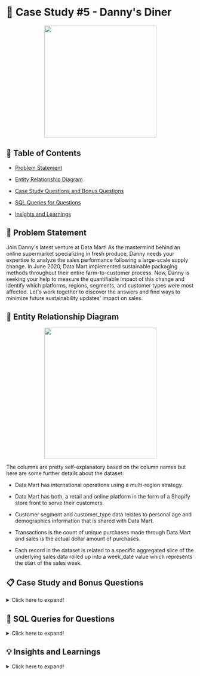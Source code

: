 # 🏬 Case Study #5 - Danny's Diner

<p align ="center">
 <img width="300" height="300" src="https://user-images.githubusercontent.com/121611397/233727924-ed8b7526-3b36-4554-bbca-28de416b114a.png">
</p>


## 📕 Table of Contents

 -	[Problem Statement](https://github.com/itsadi08/8-Weeks-SQL-Challenge/tree/main/Case%20Study%20%235%20-%20Data%20Mart#-problem-statement)   

 - [Entity Relationship Diagram](https://github.com/itsadi08/8-Weeks-SQL-Challenge/tree/main/Case%20Study%20%235%20-%20Data%20Mart#-entity-relationship-diagram)

 -	[Case Study Questions and Bonus Questions](https://github.com/itsadi08/8-Weeks-SQL-Challenge/tree/main/Case%20Study%20%235%20-%20Data%20Mart#-case-study-and-bonus-questions)

 - [SQL Queries for Questions](https://github.com/itsadi08/8-Weeks-SQL-Challenge/tree/main/Case%20Study%20%235%20-%20Data%20Mart#-sql-queries-for-questions)
 
 -	[Insights and Learnings](https://github.com/itsadi08/8-Weeks-SQL-Challenge/tree/main/Case%20Study%20%235%20-%20Data%20Mart#-insights-and-learnings)

## 📝 Problem Statement
Join Danny's latest venture at Data Mart! As the mastermind behind an online supermarket specializing in fresh produce, Danny needs your expertise to analyze the sales performance following a large-scale supply change. In June 2020, Data Mart implemented sustainable packaging methods throughout their entire farm-to-customer process. Now, Danny is seeking your help to measure the quantifiable impact of this change and identify which platforms, regions, segments, and customer types were most affected. Let's work together to discover the answers and find ways to minimize future sustainability updates' impact on sales.

## 🔐 Entity Relationship Diagram

<p align ="center">
 <img width="300" height="350" src="https://user-images.githubusercontent.com/121611397/233728530-77cfad64-64ef-4884-859c-323df5fe233b.png">
</p>

The columns are pretty self-explanatory based on the column names but here are some further details about the dataset:

- Data Mart has international operations using a multi-region strategy.

- Data Mart has both, a retail and online platform in the form of a Shopify store front to serve their customers.

- Customer segment and customer_type data relates to personal age and demographics information that is shared with Data Mart.

- Transactions is the count of unique purchases made through Data Mart and sales is the actual dollar amount of purchases.

- Each record in the dataset is related to a specific aggregated slice of the underlying sales data rolled up into a week_date value which represents the start of the   sales week.

## 📋 Case Study and Bonus Questions

<details>
<summary>
Click here to expand!
</summary>
  
### A. Data Cleansing Steps
  
In a single query, perform the following operations and generate a new table in the ```data_mart``` schema named ```clean_weekly_sales```:
  * Convert the ```week_date``` to a ```DATE``` format
  * Add a ```week_number``` as the second column for each ```week_date``` value, for example any value from the 1st of January to 7th of January will be 1, 8th to 14th will be 2 etc
  * Add a ```month_number``` with the calendar month for each ```week_date``` value as the 3rd column
  * Add a ```calendar_year``` column as the 4th column containing either 2018, 2019 or 2020 values
  * Add a new column called ```age_band``` after the original ```segment``` column using the following mapping on the number inside the ```segment``` value

| Segment | age_band     |
|--------|--------------|
| 1      | Young Adults |
| 2      | Middle Aged  |
| 3 or 4 | Retirees     |
  
  * Add a new ```demographic``` column using the following mapping for the first letter in the ```segment``` values
  
| segment | demographic |
|---------|-------------|
| C       | Couples     |
| F       | Families    |
  
  * Ensure all ```null``` string values with an ```"unknown"``` string value in the original ```segment``` column as well as the new ```age_band``` and ```demographic``` columns
  * Generate a new ```avg_transaction``` column as the sales value divided by ```transactions``` rounded to 2 decimal places for each record

---
### B. Data Exploration
  
1. What day of the week is used for each ```week_date``` value?
2. What range of week numbers are missing from the dataset?
3. How many total transactions were there for each year in the dataset?
4. What is the total sales for each region for each month?
5. What is the total count of transactions for each platform
6. What is the percentage of sales for Retail vs Shopify for each month?
7. What is the percentage of sales by demographic for each year in the dataset?
8. Which ```age_band``` and ```demographic``` values contribute the most to Retail sales?
9. Can we use the ```avg_transaction``` column to find the average transaction size for each year for Retail vs Shopify? If not - how would you calculate it instead?

---
### c. Before & After Analysis
  
This technique is usually used when we inspect an important event and want to inspect the impact before and after a certain point in time.
Taking the week_date value of 2020-06-15 as the baseline week where the Data Mart sustainable packaging changes came into effect.
We would include all week_date values for 2020-06-15 as the start of the period after the change and the previous week_date values would be before.

Using this analysis approach - answer the following questions:

1. What is the total sales for the 4 weeks before and after 2020-06-15? What is the growth or reduction rate in actual values and percentage of sales?
2. What about the entire 12 weeks before and after?
3. How do the sale metrics for these 2 periods before and after compare with the previous years in 2018 and 2019?

---

### D. Bonus Questions

1. Which areas of the business have the highest negative impact in sales metrics performance in 2020 for the 12 week before and after period?
  * ```region```
  * ```platform```
  * ```age_band```
  * ```demographic```
  * ```customer_type```
  
2. Do you have any further recommendations for Danny’s team at Data Mart or any interesting insights based off this analysis?

</details>

## 🔎 SQL Queries for Questions

<details>
<summary>
Click here to expand!
</summary>

## A. Data Cleansing Steps

In a single query, perform the following operations and generate a new table in the ```data_mart``` schema named ```clean_weekly_sales```:
  * Convert the ```week_date``` to a ```DATE``` format
  * Add a ```week_number``` as the second column for each ```week_date``` value, for example any value from the 1st of January to 7th of January will be 1, 8th to 14th will be 2 etc
  * Add a ```month_number``` with the calendar month for each ```week_date``` value as the 3rd column
  * Add a ```calendar_year``` column as the 4th column containing either 2018, 2019 or 2020 values
  * Add a new column called ```age_band``` after the original ```segment``` column using the following mapping on the number inside the ```segment``` value

| Segment | age_band     |
|--------|--------------|
| 1      | Young Adults |
| 2      | Middle Aged  |
| 3 or 4 | Retirees     |
  
  * Add a new ```demographic``` column using the following mapping for the first letter in the ```segment``` values
  
| segment | demographic |
|---------|-------------|
| C       | Couples     |
| F       | Families    |
  
  * Ensure all ```null``` string values with an ```"unknown"``` string value in the original ```segment``` column as well as the new ```age_band``` and ```demographic``` columns
  * Generate a new ```avg_transaction``` column as the sales value divided by ```transactions``` rounded to 2 decimal places for each record

---
  
```sql
  
  -- Alter exisitng table for date formating
  
alter table weekly_sales
modify week_date varchar(15);
update weekly_sales
set week_date=str_to_date(week_date,"%d/%m/%Y");

  -- Create a new table named cleaned_weekly_sales
  
drop table if exists cleaned_weekly_sales;
create table cleaned_weekly_sales
select
date_format(week_date,'%Y-%m-%d') as week_date,
extract(week from week_date+ interval 1 week ) as Week_,
extract(month from week_date) as Month_,  
extract(year from week_date) as Year_, 
region,
platform,
segment,
customer_type,
case
	when Right(segment,1)='1' then 'Young Adults'
    when Right(segment,1)='2' then 'Middle Aged'
    when Right(segment,1) in ('3','4') then 'Retirees'
    else 'Unknown' 
    end as age_band,
case
    when left(segment,1)='C' then 'Couples'
    when left(segment,1)='F' then 'Families'
    else 'Unknown' end as demographic,
transactions,
sales,
round(sales/transactions,2) as avg_transaction
from weekly_sales;

  --Lastly alter other columns for further calculations to come.
  
alter table cleaned_weekly_sales
modify column week_date date;
alter table cleaned_weekly_sales
modify column sales bigint;
```
- First 10 rows of the generated table.
  
![image](https://user-images.githubusercontent.com/121611397/233733216-bc5bc61f-845b-49ac-894b-9a428a86b59a.png)
  
---
## B. Data Exploration

#### 1. What day of the week is used for each week_date value?

```sql
select distinct(date_format(week_date, '%W')) as dayofweek from cleaned_weekly_sales;
```
![image](https://user-images.githubusercontent.com/121611397/233733854-c320cfa3-777b-476e-9b79-8d9968487a83.png)


#### 2. What range of week numbers are missing from the dataset?

```sql
with recursive week_num as  (
select 1 as num
union all
select 1+num 
from week_num
where num<52) 
select group_concat(num separator '; ') as missing_weeks , count(num) as total_miss_weeks from week_num wn
left join cleaned_weekly_sales cws on wn.num=cws.Week_
where Week_ is null
order by num;
```
![image](https://user-images.githubusercontent.com/121611397/233734062-705b6287-5276-4154-ac84-527733525ea9.png)

#### 3. How many total transactions were there for each year in the dataset?

```sql
select year(week_date) as Year_,count(transactions) as Total_transactions from cleaned_weekly_sales
group by year(week_date);
```
![image](https://user-images.githubusercontent.com/121611397/233734571-c503d6d5-9133-4bf5-ab04-9d8f72a188aa.png)


#### 4. What is the total sales for each region for each month?

```sql
select region,monthname(week_date) as Month_,sum(sales) as Total_sales from cleaned_weekly_sales
group by region,monthname(week_date)
order by region;
```
 - Showing 10 out 49 rows in total.
              
![image](https://user-images.githubusercontent.com/121611397/233734864-3a06a7ab-3b14-4628-a1ce-ee8755b4b598.png)

#### 5. What is the total count of transactions for each platform?

```sql
select platform,count(transactions) as Total_transactions from cleaned_weekly_sales
group by platform;
```
![image](https://user-images.githubusercontent.com/121611397/233735055-cb63c36c-ac39-42e9-b638-b7dc8fa8c3a7.png)

#### 6. What is the percentage of sales for Retail vs Shopify for each month?

```sql
with cte as(
select monthname(week_date) as Month,Year_,platform,sum(sales) as Monthly_sales
from cleaned_weekly_sales
group by Month,Year_,platform)
select 
Year_,Month,
round(max(case when platform='Retail' then Monthly_sales end)*100/sum(Monthly_sales),2) as pct_sales_Retail,
round(max(case when platform='Shopify' then Monthly_sales end)*100/sum(Monthly_sales),2) as pct_sales_Shopify
from cte
group by Year_,Month
order by Year_,Month;
```
- Showing 11 out 20 rows in total.
              
![image](https://user-images.githubusercontent.com/121611397/233735465-8df8db18-3ce7-4946-98f8-4afb4b8e797c.png)

#### 7. What is the percentage of sales by demographic for each year in the dataset?

```sql
with cte as(
select Year_,demographic,sum(sales) as Yearly_sales
from cleaned_weekly_sales
group by Year_,demographic)
select 
Year_,
round(max(case when demographic='Couples' then Yearly_sales end)*100/sum(Yearly_sales),2) as Couples_pct_sales,
round(max(case when demographic='Families' then Yearly_sales end)*100/sum(Yearly_sales),2) as Families_pct_sales,
round(max(case when demographic='Unknown' then Yearly_sales end)*100/sum(Yearly_sales),2) as Unknown_pct_sales
from cte
group by Year_
order by Year_;
```
![image](https://user-images.githubusercontent.com/121611397/233735613-e3d306e8-ee19-40a4-b346-c1e6bc3c4857.png)

#### 8. Which age_band and demographic values contribute the most to Retail sales?

```sql
select age_band,demographic,sum(sales) total_sales,round(sum(sales)*100/(select sum(sales) from cleaned_weekly_sales where platform='Retail'),2) as pct_sales
from cleaned_weekly_sales
where platform='Retail'
group by age_band,demographic
order by total_sales desc;
```
![image](https://user-images.githubusercontent.com/121611397/233735677-33b917b0-b563-4860-9fe5-296e732b5830.png)
  
#### 9. Can we use the avg_transaction column to find the average transaction size for each year for Retail vs Shopify? If not - how would you calculate it instead?
  
Hence, we can not use avg_transaction column to find the average transaction size for each year and sales platform, because while calculating the average of the resultant averages we are giving equal weightage to all the average values but in reality all the columns have different weightage so it's better to calculate the sum of all the sales and divide it by total transactions.
  Example:-
  
  ![image](https://user-images.githubusercontent.com/121611397/233737168-f592dd5f-ac1c-4e27-9bec-d255b31b6308.png)

  
```sql
select year_, platform, round(avg(avg_transaction),2) as avg_transaction_col,
round(sum(sales)/sum(transactions),2) as avg_transaction_group
from cleaned_weekly_sales
group by year_, platform
order by  year_, platform;
```
![image](https://user-images.githubusercontent.com/121611397/233735782-c0b20208-b92e-4674-a2d5-77b98c8f648c.png)
  
---
## C. Before and After Analysis

This technique is usually used when we inspect an important event and want to inspect the impact before and after a certain point in time. 
Taking the week_date value of 2020-06-15 as the baseline week where the Data Mart sustainable packaging changes came into effect. 
We would include all week_date values for 2020-06-15 as the start of the period after the change and the previous week_date values would be before.

Using this analysis approach - answer the following questions:
  
#### 1. What is the total sales for the 4 weeks before and after 2020-06-15? What is the growth or reduction rate in actual values and percentage of sales?
  
  ```sql
with cte as(select 
sum(case when week_ between '21' and '24' then sales end) as before_weeks,
sum(case when week_ between '25' and '28' then sales end) as after_weeks
from cleaned_weekly_sales
where Year_='2020')
select *,after_weeks-before_weeks as growth,round((after_weeks-before_weeks)*100/(before_weeks),2) as pct_change
from cte;
```
 ![image](https://user-images.githubusercontent.com/121611397/233737587-e7ccc3c7-37ef-4b1c-be9e-3c7c5caadc30.png)

 #### 2. What about the entire 12 weeks before and after?
  
```sql
set @week_change=25
with cte as(select 
sum(case when week_ between @week_change-12 and  @week_change-1 then sales end) as before_weeks,
sum(case when week_ between  @week_change and  @week_change+11 then sales end) as after_weeks
from cleaned_weekly_sales
where Year_='2020')
select *,after_weeks-before_weeks as growth,round((after_weeks-before_weeks)*100/(before_weeks),2) as pct_change
from cte;
```
 ![image](https://user-images.githubusercontent.com/121611397/233737885-cdf15025-aa57-4905-a1f1-6ffdcd73bf2d.png)

  
 #### 3. How do the sale metrics for these 2 periods before and after compare with the previous years in 2018 and 2019?
  
 - For 4 weeks before and after 2020-06-15.
  
 ```sql
with cte as(select Year_ ,
sum(case when week_ between @week_change-4 and @week_change-1 then sales end) as before_weeks,
sum(case when week_ between @week_change and @week_change+3 then sales end) as after_weeks
from cleaned_weekly_sales
group by Year_)
select *,after_weeks-before_weeks as growth,round((after_weeks-before_weeks)*100/(before_weeks),2) as pct_change
from cte;
 ```
 ![image](https://user-images.githubusercontent.com/121611397/233738060-6f0530f5-c67a-43fd-b31e-3e7d282b15c5.png)
 
 - For 12 weeks before and after 2020-06-15.
  
```sql
with cte as(select Year_,
sum(case when week_ between @week_change-12 and  @week_change-1 then sales end) as before_weeks,
sum(case when week_ between  @week_change and  @week_change+11 then sales end) as after_weeks
from cleaned_weekly_sales
group by Year_)
select *,after_weeks-before_weeks as growth,round((after_weeks-before_weeks)*100/(before_weeks),2) as pct_change
from cte;
```
  ![image](https://user-images.githubusercontent.com/121611397/233738194-e549fb76-65d8-4a58-a152-7022895c0adf.png)
  
---  
## 🔥 Bonus Questions

### Which areas of the business have the highest negative impact in sales metrics performance in 2020 for the 12 week before and after period?
  
  * ```region```
  * ```platform```
  * ```age_band```
  * ```demographic```
  * ```customer_type```

 #### 1. Sales changes by ```regions```
  
```sql
with cte as(select region,
sum(case when week_ between @week_change-12 and  @week_change-1 then sales end) as before_weeks,
sum(case when week_ between  @week_change and  @week_change+11 then sales end) as after_weeks
from cleaned_weekly_sales
where Year_='2020'
group by region)
select *,after_weeks-before_weeks as growth,round((after_weeks-before_weeks)*100/(before_weeks),2) as pct_change
from cte
order by pct_change desc;
```
![image](https://user-images.githubusercontent.com/121611397/233738525-2f67ae7d-6b1f-42ff-a5b8-c426dd4aec02.png)

#### 2. Sales changes by ```platform```

```sql
with cte as(select platform,
sum(case when week_ between @week_change-12 and  @week_change-1 then sales end) as before_weeks,
sum(case when week_ between  @week_change and  @week_change+11 then sales end) as after_weeks
from cleaned_weekly_sales
where Year_='2020'
group by platform)
select *,after_weeks-before_weeks as growth,round((after_weeks-before_weeks)*100/(before_weeks),2) as pct_change
from cte
order by pct_change desc;
```
![image](https://user-images.githubusercontent.com/121611397/233738891-abf09ccf-d5f2-4fc6-98ce-18b60a9ee951.png)

#### 3. Sales changes by ```age_band```
  
  ```sql
with cte as(select age_band,
sum(case when week_ between @week_change-12 and  @week_change-1 then sales end) as before_weeks,
sum(case when week_ between  @week_change and  @week_change+11 then sales end) as after_weeks
from cleaned_weekly_sales
where Year_='2020'
group by age_band)
select *,after_weeks-before_weeks as growth,round((after_weeks-before_weeks)*100/(before_weeks),2) as pct_change
from cte
order by pct_change desc;
```
![image](https://user-images.githubusercontent.com/121611397/233738994-22be9f22-d38d-4a7b-881f-c0b89c293bef.png)
  
#### 4. Sales changes by ```demographic```
  
 ```sql
with cte as(select demographic,
sum(case when week_ between @week_change-12 and  @week_change-1 then sales end) as before_weeks,
sum(case when week_ between  @week_change and  @week_change+11 then sales end) as after_weeks
from cleaned_weekly_sales
where Year_='2020'
group by demographic)
select *,after_weeks-before_weeks as growth,round((after_weeks-before_weeks)*100/(before_weeks),2) as pct_change
from cte
order by pct_change desc;
```
![image](https://user-images.githubusercontent.com/121611397/233739063-a189016a-7643-405b-9ab0-7edb70598403.png) 
  
#### 5. Sales changes by ```customer_type```
  
  ```sql
with cte as(select customer_type,
sum(case when week_ between @week_change-12 and  @week_change-1 then sales end) as before_weeks,
sum(case when week_ between  @week_change and  @week_change+11 then sales end) as after_weeks
from cleaned_weekly_sales
where Year_='2020'
group by customer_type)
select *,after_weeks-before_weeks as growth,round((after_weeks-before_weeks)*100/(before_weeks),2) as pct_change
from cte
order by pct_change desc;
```
![image](https://user-images.githubusercontent.com/121611397/233739135-cfe57b93-439a-409f-b5bf-8fd6868eb20d.png)
  
</details> 
  
## 💡 Insights and Learnings


<details>
<summary>
Click here to expand!
</summary>

 <br> 
 
 
 **1.** **Customer A** spent the **most ($76)**,while **Customer C** spent the **least ($36)**.
 
 **2.** **Customer B** made the most **visits (6 times)** which is the highest,while **Customer C visited just twice**.
 
 **3.** All the **3 customers purchased different items** on their **first visit** to the diner.
 
 **4.** Out of the three dishes,**Ramen** is the **most purchased item** and has been ordered **8 times**.
 
 **5.** **Most popular item for Customers A & C is Ramen** whereas Customer B has ordered all the 3 items, an equal number of times.
 
 **6.** **Customer A ordered curry** and **Customer B order sushi** after they became a member.
 
 **7.** **Customer A ordered both sushi & curry** and **Customer B ordered curry** before they both became members.
 
 **8.** **Customer A** purchased 2 items in total and **spent $25** before becoming a member. **Customer B** purchased 2 items in total and **spent $40** before               becoming a member.While **Customer C** purchased 3 items and **spent $36 without being a member**.
         
 **9.** **Customer B has the most 940 points**, while Customer A has 860 points  and Customer C has 360 points.
 
**10.** **Customer A has 1270 points** and **Customer B had 720 points** by the **end of January 2021**.

 
### Learnings....!!!
 
After analysing this case study, I have gained a strong understanding of the following concepts:

-Common Table Expressions.
 
-Group By Aggregates.
 
-Window Functions for ranking and row number.
 
-Joins with using keyword.
 
-Case Function with between and date function.



</details>

